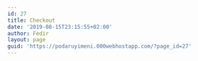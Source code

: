 ```yaml
---
id: 27
title: Checkout
date: '2019-08-15T23:15:55+02:00'
author: Fedir
layout: page
guid: 'https://podaruyimeni.000webhostapp.com/?page_id=27'
---
```


<div class="woocommerce"></div>